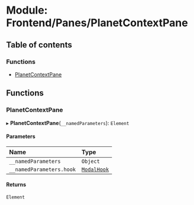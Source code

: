 # Module: Frontend/Panes/PlanetContextPane

## Table of contents

### Functions

- [PlanetContextPane](Frontend_Panes_PlanetContextPane.md#planetcontextpane)

## Functions

### PlanetContextPane

▸ **PlanetContextPane**(`__namedParameters`): `Element`

#### Parameters

| Name                     | Type                                                 |
| :----------------------- | :--------------------------------------------------- |
| `__namedParameters`      | `Object`                                             |
| `__namedParameters.hook` | [`ModalHook`](Frontend_Views_ModalPane.md#modalhook) |

#### Returns

`Element`
